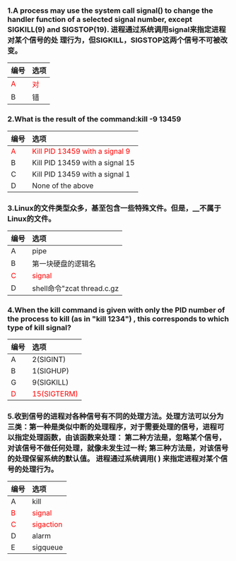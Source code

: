 ### 1.A process may use the system call signal() to change the handler function of a selected signal number, except SIGKILL(9) and SIGSTOP(19). 进程通过系统调用signal来指定进程对某个信号的处 理行为，但SIGKILL，SIGSTOP这两个信号不可被改变。
|编号|选项|
|:-|:-|
|<font color="red">A</font>|<font color="red">对</font>|
|B|错|

### 2.What is the result of the command:kill -9 13459
|编号|选项|
|:-|:-|
|<font color="red">A</font>|<font color="red">Kill PID 13459 with a signal 9</font>|
|B|Kill PID 13459 with a signal 15|
|C|Kill PID 13459 with a signal 1|
|D|None of the above|

### 3.Linux的文件类型众多，基至包含一些特殊文件。但是，__不属于Linux的文件。
|编号|选项|
|:-|:-|
|A|pipe|
|B|第一块硬盘的逻辑名|
|<font color="red">C</font>|<font color="red">signal</font>|
|D|shell命令"zcat thread.c.gz | grep main -"中的符号"|"|

### 4.When the kill command is given with only the PID number of the process to kill (as in "kill 1234") , this corresponds to which type of kill signal?
|编号|选项|
|:-|:-|
|A|2(SIGINT)|
|B|1(SIGHUP)|
|G|9(SIGKILL)|
|<font color="red">D</font>|<font color="red">15(SIGTERM)</font>|

### 5.收到信号的进程对各种信号有不同的处理方法。处理方法可以分为三类：第一种是类似中断的处理程序，对于需要处理的信号，进程可以指定处理函数，由该函数来处理： 第二种方法是，忽略某个信号，对该信号不做任何处理，就像未发生过一样; 第三种方法是，对该信号的处理保留系统的默认值。 进程通过系统调用( ) 来指定进程对某个信号的处理行为。
|编号|选项|
|:-|:-|
|A|kill|
|<font color="red">B</font>|<font color="red">signal</font>|
|<font color="red">C</font>|<font color="red">sigaction</font>|
|D|alarm|
|E|sigqueue|

